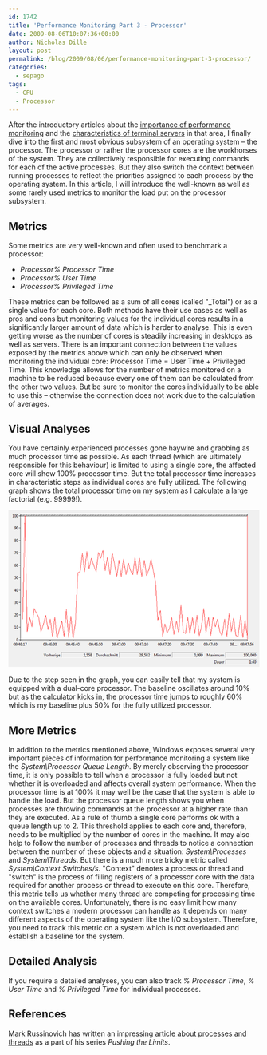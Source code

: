 ```yaml
---
id: 1742
title: 'Performance Monitoring Part 3 - Processor'
date: 2009-08-06T10:07:36+00:00
author: Nicholas Dille
layout: post
permalink: /blog/2009/08/06/performance-monitoring-part-3-processor/
categories:
  - sepago
tags:
  - CPU
  - Processor
---
```

After the introductory articles about the [importance of performance monitoring](/blog/2009/07/27/performance-monitoring-part-1-why-and-what/ "Performance Monitoring Part 1 – Why and What") and the [characteristics of terminal servers](/blog/2009/07/29/performance-monitoring-part-2-terminal-servers) in that area, I finally dive into the first and most obvious subsystem of an operating system – the processor. <!--break-->The processor or rather the processor cores are the workhorses of the system. They are collectively responsible for executing commands for each of the active processes. But they also switch the context between running processes to reflect the priorities assigned to each process by the operating system. In this article, I will introduce the well-known as well as some rarely used metrics to monitor the load put on the processor subsystem.

<!--more-->

## Metrics

Some metrics are very well-known and often used to benchmark a processor:

  * _Processor\% Processor Time_
  * _Processor\% User Time_
  * _Processor\% Privileged Time_

These metrics can be followed as a sum of all cores (called "_Total") or as a single value for each core. Both methods have their use cases as well as pros and cons but monitoring values for the individual cores results in a significantly larger amount of data which is harder to analyse. This is even getting worse as the number of cores is steadily increasing in desktops as well as servers. There is an important connection between the values exposed by the metrics above which can only be observed when monitoring the individual core: Processor Time = User Time + Privileged Time. This knowledge allows for the number of metrics monitored on a machine to be reduced because every one of them can be calculated from the other two values. But be sure to monitor the cores individually to be able to use this – otherwise the connection does not work due to the calculation of averages.

## Visual Analyses

You have certainly experienced processes gone haywire and grabbing as much processor time as possible. As each thread (which are ultimately responsible for this behaviour) is limited to using a single core, the affected core will show 100% processor time. But the total processor time increases in characteristic steps as individual cores are fully utilized. The following graph shows the total processor time on my system as I calculate a large factorial (e.g. 99999!).

[![Processor time](/media/2009/08/image.png)](/media/2009/08/image.png)

Due to the step seen in the graph, you can easily tell that my system is equipped with a dual-core processor. The baseline oscillates around 10% but as the calculator kicks in, the processor time jumps to roughly 60% which is my baseline plus 50% for the fully utilized processor.

## More Metrics

In addition to the metrics mentioned above, Windows exposes several very important pieces of information for performance monitoring a system like the _System\Processor Queue Length_. By merely observing the processor time, it is only possible to tell when a processor is fully loaded but not whether it is overloaded and affects overall system performance. When the processor time is at 100% it may well be the case that the system is able to handle the load. But the processor queue length shows you when processes are throwing commands at the processor at a higher rate than they are executed. As a rule of thumb a single core performs ok with a queue length up to 2. This threshold applies to each core and, therefore, needs to be multiplied by the number of cores in the machine. It may also help to follow the number of processes and threads to notice a connection between the number of these objects and a situation: _System\Processes_ and _System\Threads_. But there is a much more tricky metric called _System\Context Switches/s_. "Context" denotes a process or thread and "switch" is the process of filling registers of a processor core with the data required for another process or thread to execute on this core. Therefore, this metric tells us whether many thread are competing for processing time on the available cores. Unfortunately, there is no easy limit how many context switches a modern processor can handle as it depends on many different aspects of the operating system like the I/O subsystem. Therefore, you need to track this metric on a system which is not overloaded and establish a baseline for the system.

## Detailed Analysis

If you require a detailed analyses, you can also track _% Processor Time_, _% User Time_ and _% Privileged Time_ for individual processes.

## References

Mark Russinovich has written an impressing [article about processes and threads](http://blogs.technet.com/markrussinovich/archive/2009/07/08/3261309.aspx) as a part of his series _Pushing the Limits_.
